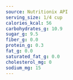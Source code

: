 ```yaml
---
source: Nutritionix API
serving_size: 1/4 cup
calories_kcal: 56
carbohydrates_g: 10.9
sugar_g: 9.5
fiber_g: 0.0
protein_g: 0.3
fat_g: 0.0
saturated_fat_g: 0.0
cholesterol_mg: 0
sodium_mg: 15
---
```


